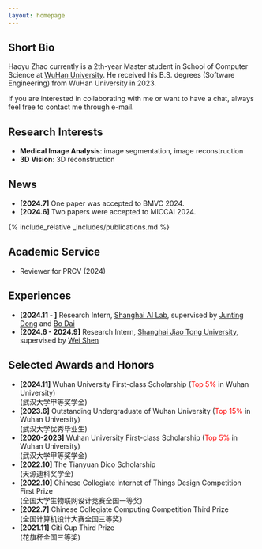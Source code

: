 ```yaml
---
layout: homepage
---
```


## Short Bio
Haoyu Zhao currently is a 2th-year Master student in School of Computer Science at [WuHan University](https://www.whu.edu.cn/). He received his B.S. degrees (Software Engineering) from WuHan University in 2023.

If you are interested in collaborating with me or want to have a chat, always feel free to contact me through e-mail.


## Research Interests
- **Medical Image Analysis**: image segmentation, image reconstruction  
- **3D Vision**: 3D reconstruction  


## News
- **[2024.7]** One paper was accepted to BMVC 2024.
- **[2024.6]** Two papers were accepted to MICCAI 2024.


{% include_relative _includes/publications.md %}

## Academic Service
- Reviewer for PRCV (2024)

## Experiences
- **[2024.11 - ]** Research Intern, [Shanghai AI Lab]([https://www.sjtu.edu.cn/](https://www.shlab.org.cn/)), supervised by [Junting Dong]([https://scholar.google.com/citations?user=Ae2kRCEAAAAJ&hl=zh-CN](https://scholar.google.com/citations?user=dEzL5pAAAAAJ&hl=zh-CN&oi=ao)) and [Bo Dai](https://scholar.google.com/citations?user=KNWTvgEAAAAJ&hl=zh-CN&oi=ao)
- **[2024.6 - 2024.9]** Research Intern, [Shanghai Jiao Tong University](https://www.sjtu.edu.cn/), supervised by [Wei Shen](https://scholar.google.com/citations?user=Ae2kRCEAAAAJ&hl=zh-CN)

## Selected Awards and Honors
- **[2024.11]** Wuhan University First-class Scholarship (<span style="color: red;">Top 5%</span> in Wuhan University)   
    (武汉大学甲等奖学金)  
- **[2023.6]** Outstanding Undergraduate of Wuhan University (<span style="color: red;">Top 15%</span> in Wuhan University)   
    (武汉大学优秀毕业生)     
- **[2020-2023]** Wuhan University First-class Scholarship (<span style="color: red;">Top 5%</span> in Wuhan University)   
    (武汉大学甲等奖学金)   
- **[2022.10]** The Tianyuan Dico Scholarship   
    (天源迪科奖学金)     
- **[2022.10]** Chinese Collegiate Internet of Things Design Competition First Prize   
    (全国大学生物联网设计竞赛全国一等奖)   
- **[2022.7]** Chinese Collegiate Computing Competition Third Prize   
    (全国计算机设计大赛全国三等奖)   
- **[2021.11]** Citi Cup Third Prize   
    (花旗杯全国三等奖)   




